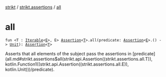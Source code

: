 [strikt](../index.md) / [strikt.assertions](index.md) / [all](./all.md)

# all

`fun <T : `[`Iterable`](https://kotlinlang.org/api/latest/jvm/stdlib/kotlin.collections/-iterable/index.html)`<`[`E`](all.md#E)`>, E> `[`Assertion`](../strikt.api/-assertion/index.md)`<`[`T`](all.md#T)`>.all(predicate: `[`Assertion`](../strikt.api/-assertion/index.md)`<`[`E`](all.md#E)`>.() -> `[`Unit`](https://kotlinlang.org/api/latest/jvm/stdlib/kotlin/-unit/index.html)`): `[`Assertion`](../strikt.api/-assertion/index.md)`<`[`T`](all.md#T)`>`

Asserts that all elements of the subject pass the assertions in [predicate](all.md#strikt.assertions$all(strikt.api.Assertion((strikt.assertions.all.T)), kotlin.Function1((strikt.api.Assertion((strikt.assertions.all.E)), kotlin.Unit)))/predicate).

